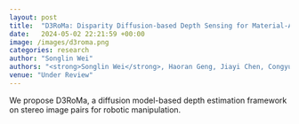 ```yaml
---
layout: post
title:  "D3RoMa: Disparity Diffusion-based Depth Sensing for Material-Agnostic Robotic Manipulation"
date:   2024-05-02 22:21:59 +00:00
image: /images/d3roma.png
categories: research
author: "Songlin Wei"
authors: "<strong>Songlin Wei</strong>, Haoran Geng, Jiayi Chen, Congyue Deng, Wenbo Cui, Chengyang Zhao, Xiaomeng Fang, Leonidas Guibas, He Wang†"
venue: "Under Review"
---
```

We propose D3RoMa, a diffusion model-based depth estimation framework on stereo image pairs for robotic manipulation.